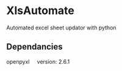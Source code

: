 # XlsAutomate
Automated excel sheet updator with python

## Dependancies
openpyxl &nbsp;&nbsp;&nbsp; version: 2.6.1
